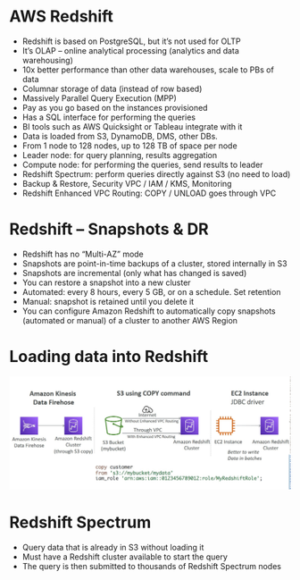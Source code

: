 
# AWS Redshift

* Redshift is based on PostgreSQL, but it’s not used for OLTP
* It’s OLAP – online analytical processing (analytics and data warehousing)
* 10x better performance than other data warehouses, scale to PBs of data
* Columnar storage of data (instead of row based)
* Massively Parallel Query Execution (MPP)
* Pay as you go based on the instances provisioned
* Has a SQL interface for performing the queries
* BI tools such as AWS Quicksight or Tableau integrate with it
* Data is loaded from S3, DynamoDB, DMS, other DBs.
* From 1 node to 128 nodes, up to 128 TB of space per node
* Leader node: for query planning, results aggregation
* Compute node: for performing the queries, send results to leader
* Redshift Spectrum: perform queries directly against S3 (no need to load)
* Backup & Restore, Security VPC / IAM / KMS, Monitoring
* Redshift Enhanced VPC Routing: COPY / UNLOAD goes through VPC

# Redshift – Snapshots & DR

* Redshift has no “Multi-AZ” mode
* Snapshots are point-in-time backups of a cluster, stored internally in S3
* Snapshots are incremental (only what has changed is saved)
* You can restore a snapshot into a new cluster
* Automated: every 8 hours, every 5 GB, or on a schedule. Set retention
* Manual: snapshot is retained until you delete it
* You can configure Amazon Redshift to automatically copy snapshots (automated or manual) of a cluster to another AWS Region

# Loading data into Redshift

![](https://raw.githubusercontent.com/sudheera96/Orchestrate-Redshift-ETL-using-AWS-Glue-and-Step-Functions/main/images/redshift.jpg)

# Redshift Spectrum

* Query data that is already in S3 without loading it
* Must have a Redshift cluster available to start the query
* The query is then submitted to thousands of Redshift Spectrum nodes
